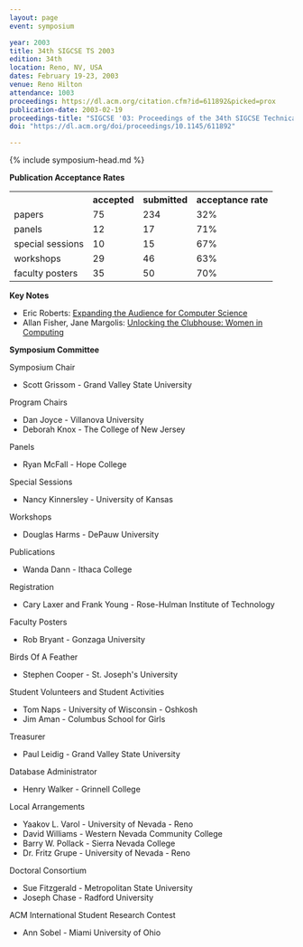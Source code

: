 ```yaml
---
layout: page
event: symposium

year: 2003
title: 34th SIGCSE TS 2003
edition: 34th
location: Reno, NV, USA
dates: February 19-23, 2003
venue: Reno Hilton
attendance: 1003
proceedings: https://dl.acm.org/citation.cfm?id=611892&picked=prox
publication-date: 2003-02-19
proceedings-title: "SIGCSE '03: Proceedings of the 34th SIGCSE Technical Symposium on Computer Science Education"
doi: "https://dl.acm.org/doi/proceedings/10.1145/611892"

---
```


{% include symposium-head.md %}

**Publication Acceptance Rates**

 <table class="table table-hover table-sm"><tbody><tr><th> </th>
<th>accepted</th>
<th>submitted</th>
<th>acceptance rate</th>
</tr><tr><td>papers</td>
<td>75</td>
<td>234</td>
<td>32%</td>
</tr><tr><td>panels</td>
<td>12</td>
<td>17</td>
<td>71%</td>
</tr><tr><td>special sessions</td>
<td>10</td>
<td>15</td>
<td>67%</td>
</tr><tr><td>workshops</td>
<td>29</td>
<td>46</td>
<td>63%</td>
</tr><tr><td>faculty posters</td>
<td>35</td>
<td>50</td>
<td>70%</td>
</tr></tbody></table>

**Key Notes**

-   Eric Roberts: [Expanding the Audience for Computer
    Science](http://dl.acm.org/citation.cfm?id=611895&CFID=442642152&CFTOKEN=40656014)
-   Allan Fisher, Jane Margolis: [Unlocking the Clubhouse: Women in
    Computing](http://dl.acm.org/citation.cfm?id=611896&CFID=442642152&CFTOKEN=40656014)

**Symposium Committee**

Symposium Chair

-   Scott Grissom - Grand Valley State University

Program Chairs

-   Dan Joyce - Villanova University
-   Deborah Knox - The College of New Jersey

Panels

-   Ryan McFall - Hope College

Special Sessions

-   Nancy Kinnersley - University of Kansas

Workshops

-   Douglas Harms - DePauw University

Publications

-   Wanda Dann - Ithaca College

Registration

-   Cary Laxer and Frank Young - Rose-Hulman Institute of Technology

Faculty Posters

-   Rob Bryant - Gonzaga University

Birds Of A Feather

-   Stephen Cooper - St. Joseph\'s University

Student Volunteers and Student Activities

-   Tom Naps - University of Wisconsin - Oshkosh
-   Jim Aman - Columbus School for Girls

Treasurer

-   Paul Leidig - Grand Valley State University

Database Administrator

-   Henry Walker - Grinnell College

Local Arrangements

-   Yaakov L. Varol - University of Nevada - Reno
-   David Williams - Western Nevada Community College
-   Barry W. Pollack - Sierra Nevada College
-   Dr. Fritz Grupe - University of Nevada - Reno

Doctoral Consortium

-   Sue Fitzgerald - Metropolitan State University
-   Joseph Chase - Radford University

ACM International Student Research Contest

-   Ann Sobel - Miami University of Ohio

</div>
